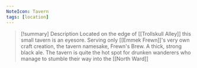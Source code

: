 ```yaml
---
NoteIcon: Tavern
tags: [location]
---
```


> [!summary] Description
> Located on the edge of [[Trollskull Alley]] this small tavern is an eyesore. Serving only [[Emmek Frewn]]'s very own craft creation, the tavern namesake, Frewn's Brew. A thick, strong black ale. The tavern is quite the hot spot for drunken wanderers who manage to stumble their way into the [[North Ward]]